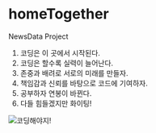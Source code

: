 # homeTogether
NewsData Project

1. 코딩은 이 곳에서 시작된다.
2. 코딩은 할수록 실력이 늘어난다.
3. 존중과 배려로 서로의 미래를 만들자.
4. 책임감과 신뢰를 바탕으로 코드에 기여하자.
5. 공부하자 연봉이 바뀐다.
6. 다들 힘들겠지만 화이팅!

![코딩해야지!](https://github.com/2022-SMRHD-DCX-Bigdata-8/homeTogether/assets/140788067/712aecb9-6160-42ed-94f6-d57cc7e225cb)



